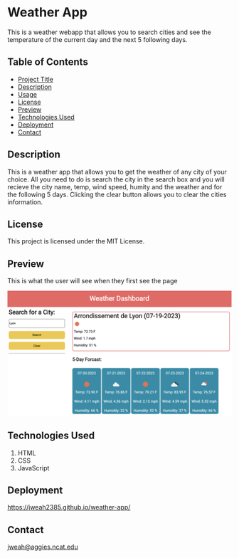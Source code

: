 # Weather App

This is a weather webapp that allows you to search cities and see the temperature of the current day and the next 5 following days.

## Table of Contents

- [Project Title](#project-title)
- [Description](#description)
- [Usage](#usage)
- [License](#license)
- [Preview](#preview)
- [Technologies Used](#technologies-used)
- [Deployment](#deployment)
- [Contact](#contact)

## Description

This is a weather app that allows you to get the weather of any city of your choice. All you need to do is search the city in the search box and you will recieve the city name, temp, wind speed, humity and the weather and for the following 5 days.
Clicking the clear button allows you to clear the cities information.

## License

This project is licensed under the MIT License.

## Preview

This is what the user will see when they first see the page

![This weather app display weather for the city searched for.".](/images/Screenshot%202023-07-19%20at%203.18.22%20PM.png)

## Technologies Used

1. HTML
2. CSS
3. JavaScript

## Deployment

https://jweah2385.github.io/weather-app/

## Contact

jweah@aggies.ncat.edu
